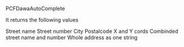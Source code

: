 PCFDawaAutoComplete

It returns the following values

Street name
Street number
City
Postalcode
X and Y cords
Combinded street name and number
Whole address as one string

